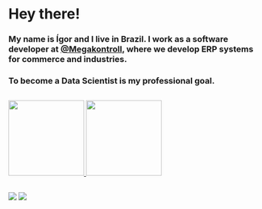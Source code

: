 # Hey there! 
### My name is Ígor and I live in Brazil. I work as a software developer at [@Megakontroll](https://github.com/Megakontroll-Ivoti), where we develop ERP systems for commerce and industries.
### To become a Data Scientist is my professional goal.

##

<div>
  <a href="https://github.com/igordrsilva">
    <img height="150em" src="https://github-readme-stats-beryl-five-15.vercel.app/api?username=igordrsilva&show_icons=true&theme=transparent&include_all_commits=true&icon_color=808080&title_color=ffffff&text_color=C0C0C0" />
    <img height="150em" src="https://github-readme-stats-beryl-five-15.vercel.app/api/top-langs/?username=igordrsilva&layout=compact&theme=transparent&icon_color=808080&title_color=ffffff&text_color=C0C0C0" />
  </a>
</div>

##

<div>
  <a href="mailto:igdouglas.silva@gmail.com"  target="_blank"><img src="https://img.shields.io/badge/Gmail-D14836?style=for-the-badge&logo=gmail&logoColor=white" /></a>
  <a href="https://www.linkedin.com/in/igordrsilva/"><img src="https://img.shields.io/badge/LinkedIn-0077B5?style=for-the-badge&logo=linkedin&logoColor=white" /></a>
</div> 
